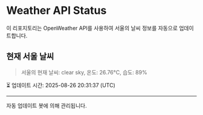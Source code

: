 
# Weather API Status

이 리포지토리는 OpenWeather API를 사용하여 서울의 날씨 정보를 자동으로 업데이트합니다.

## 현재 서울 날씨
> 서울의 현재 날씨: clear sky, 온도: 26.76°C, 습도: 89%

⏳ 업데이트 시간: 2025-08-26 20:31:37 (UTC)

---
자동 업데이트 봇에 의해 관리됩니다.
